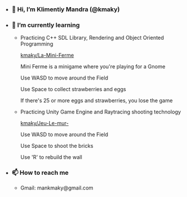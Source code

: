 <ul>
  <li>
    <h3>
      👋 Hi, I’m Klimentiy Mandra (@kmaky)
    </h3>
  </li>
  
  <!---<li>
      <h3>
          👀 I’m interested in ...
      </h3>
  </li>--->
  
  <li>
    <h3>
        🌱 I’m currently learning
    </h3>
    <ul>
        <li>
            <p>Practicing C++ SDL Library, Rendering and Object Oriented Programming</p>
            <a href="https://github.com/kmaky/La-Mini-Ferme">kmaky/La-Mini-Ferme</a>
            <p>Mini Ferme is a minigame where you're playing for a Gnome</p>
            <p>Use WASD to move around the Field</p>
            <p>Use Space to collect strawberries and eggs</p>
            <p>If there's 25 or more eggs and strawberries, you lose the game</p>
        </li>
        <li>
            <p>Practicing Unity Game Engine and Raytracing shooting technology</p>
            <a href="https://github.com/kmaky/Jeu-Le-mur-">kmaky/Jeu-Le-mur-</a>
            <p>Use WASD to move around the Field</p>
            <p>Use Space to shoot the bricks</p>
            <p>Use 'R' to rebuild the wall</p>
        </li>
      </ul>
  </li>

  <li>
  <h3>
      📫 How to reach me
  </h3>
    <ul>
      <li>
        Gmail: mankmaky@gmail.com
      </li>
    </ul>
  </li>
</ul>

<!---
kmaky/kmaky is a ✨ special ✨ repository because its `README.md` (this file) appears on your GitHub profile.
You can click the Preview link to take a look at your changes.
--->
